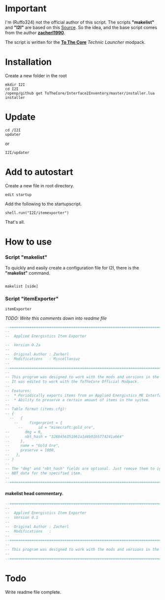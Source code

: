 # Important
I'm (Ruffo324) not the official author of this script. 
The scripts **"makelist"** and **"I2I"** are based on this [Source](http://www.computercraft.info/forums2/index.php?/topic/24612-applied-energistics-item-exporter/). So the idea, and the base script comes from the author **[zacherl1990](http://www.computercraft.info/forums2/index.php?/user/18374-zacherl1990/)**.

The script is written for the [**To The Core**](https://www.technicpack.net/modpack/to-the-core-official.1293279) *Technic Launcher* modpack.


# Installation
Create a new folder in the root 
```shell
mkdir I2I
cd I2I
/openp/github get ToTheCore/Interface2Inventory/master/installer.lua installer
```

# Update
```shell
cd /I2I
updater
```
or
```shell
I2I/updater
```


# Add to autostart
Create a new file in root directory.
```shell
edit startup
```

Add the following to the startupscript.
```shell
shell.run("I2I/itemexporter")
```
That's all. 



# How to use
### Script "makelist"
To quickly and easily create a configuration file for I2I, there is the **"makelist"** command.
```shell

makelist [side]
```

### Script "itemExporter"
```shell
itemExporter
```


*TODO: Write this comments down into readme file*
```Lua
--================================================================================================--
--
--  Applied Energistics Item Exporter

--  Version 0.2a
--
--  Original Author : Zacherl
--  Modifications   : Miscellaniuz
--
--================================================================================================--
--
-- This program was designed to work with the mods and versions in the "FTB Infinity 1.10.1" pack.
-- It was edited to work with the ToTheCore Official Modpack.
--	
-- Features:
--  * Periodically exports items from an Applied Energistics ME Interface to an adjacent inventory
--  * Ability to preserve a certain amount of items in the system.
--
-- Table format (items.cfg):
-- {
  --   {
    --     fingerprint = {
      --       id = "minecraft:gold_ore",
--       dmg = 0,
--       nbt_hash = "3288456351062a1d4b01b5774241a664"
--     },
--     name = "Gold Ore",
--     preserve = 1000,
--   },
-- }
--
-- The "dmg" and "nbt_hash" fields are optional. Just remove them to ignore damage values and
-- NBT data for the specified item.
--
--================================================================================================--
```

#### makelist head commentary.
```lua
--================================================================================================--
--
--  Applied Energistics Item Exporter
--  Version 0.1
--
--  Original Author : Zacherl
--  Modifications   : 
--
--================================================================================================--
-- 
-- This program was designed to work with the mods and versions in the "FTB Infinity 1.10.1" pack.
--
--================================================================================================--

```


# Todo
Write readme file complete.